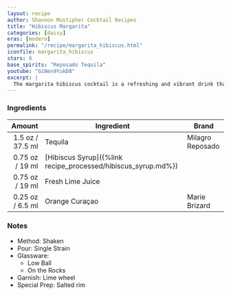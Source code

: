 ```yaml
---
layout: recipe
author: Shannon Mustipher Cocktail Recipes
title: "Hibiscus Margarita"
categories: [daisy]
eras: [modern]
permalink: "/recipe/margarita_hibiscus.html"
iconfile: margarita_hibiscus
stars: 0
base_spirits: "Reposado Tequila"
youtube: "GiNen9YukD8"
excerpt: |
  The margarita hibiscus cocktail is a refreshing and vibrant drink that combines the classic margarita with the floral notes of hibiscus. It typically includes tequila, orange liqueur, lime juice, and a homemade hibiscus syrup. The syrup adds a beautiful pink hue and a slightly sweet and tangy flavor to the drink.
---
```


### Ingredients

|  Amount | Ingredient                                          | Brand            |
| ------: | --------------------------------------------------- | ---------------- |
|  1.5 oz / 37.5 ml | Tequila                                             | Milagro Reposado |
| 0.75 oz / 19 ml | [Hibiscus Syrup]({%link recipe_processed/hibiscus_syrup.md%}) |
| 0.75 oz / 19 ml | Fresh Lime Juice                                    |
| 0.25 oz / 6.5 ml | Orange Curaçao                                      | Marie Brizard    |

### Notes

- Method: Shaken
- Pour: Single Strain
- Glassware:
  - Low Ball
  - On the Rocks
- Garnish: Lime wheel
- Special Prep: Salted rim

